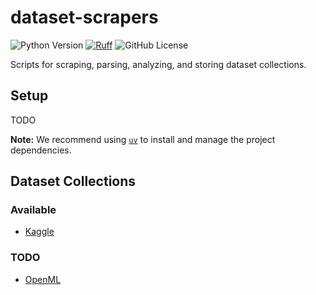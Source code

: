 # dataset-scrapers

![Python Version](https://img.shields.io/python/required-version-toml?tomlFilePath=https%3A%2F%2Fraw.githubusercontent.com%2Flbhm%2Fdataset-scrapers%2Fmain%2Fpyproject.toml)
[![Ruff](https://img.shields.io/endpoint?url=https://raw.githubusercontent.com/astral-sh/ruff/main/assets/badge/v2.json)](https://github.com/astral-sh/ruff)
![GitHub License](https://img.shields.io/github/license/lbhm/dataset-scrapers)

Scripts for scraping, parsing, analyzing, and storing dataset collections.

## Setup

TODO

**Note:** We recommend using [`uv`](https://docs.astral.sh/uv/) to install and manage the project dependencies.

## Dataset Collections

### Available

- [Kaggle](https://www.kaggle.com/datasets)

### TODO

- [OpenML](https://www.openml.org/search?type=data&sort=runs&status=active)
